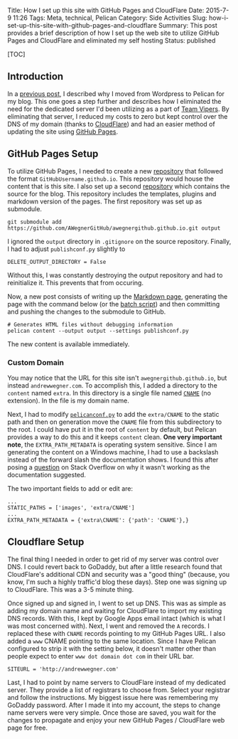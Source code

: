 Title: How I set up this site with GitHub Pages and CloudFlare
Date: 2015-7-9 11:26
Tags: Meta, technical, Pelican
Category: Side Activities
Slug: how-i-set-up-this-site-with-github-pages-and-cloudflare
Summary: This post provides a brief description of how I set up the web site to utilize GitHub Pages and CloudFlare and eliminated my self hosting
Status: published

[TOC]

## Introduction

In a [previous post][1], I described why I moved from Wordpress to Pelican for my blog. This one goes a step further and describes how I eliminated the
need for the dedicated server I'd been utilizing as a part of [Team Vipers][s]. By eliminating that server, I reduced my costs to zero but kept control
over the DNS of my domain (thanks to [CloudFlare][2]) and had an easier method of updating the site using [GitHub Pages][3].

## GitHub Pages Setup

To utilize GitHub Pages, I needed to create a new [repository][4] that followed the format `GitHubUsername.github.io`. This repository would house the
content that is this site. I also set up a second [repository][5] which contains the source for the blog. This repository includes the templates, plugins
and markdown version of the pages. The first repository was set up as submodule.

    git submodule add https://github.com/AWegnerGitHub/awegnergithub.github.io.git output

I ignored the `output` directory in `.gitignore` on the source repository. Finally, I had to adjust `publishconf.py` slightly to  

    DELETE_OUTPUT_DIRECTORY = False

Without this, I was constantly destroying the output repository and had to reinitialize it. This prevents that from occuring.

Now, a new post consists of writing up the [Markdown page][6], generating the page with the command below (or the [batch script][7]) and then committing and
pushing the changes to the submodule to GitHub.

    # Generates HTML files without debugging information
    pelican content --output output --settings publishconf.py

The new content is available immediately.

### Custom Domain

You may notice that the URL for this site isn't `awegnergithub.github.io`, but instead `andrewwegner.com`. To accomplish this, I added a directory to the `content`
named `extra`. In this directory is a single file named [`CNAME`][8] (no extension). In the file is my domain name.

Next, I had to modify [`pelicanconf.py`][9] to add the `extra/CNAME` to the static path and then on generation move the `CNAME` file from this subdirectory to the root.
I could have put it in the root of `content` by default, but Pelican provides a way to do this and it keeps `content` clean. **One very important note**, the `EXTRA_PATH_METADATA` is
operating system sensitive. Since I am generating the content on a Windows machine, I had to use a backslash instead of the forward slash the documentation shows. I found this
after posing a [question][10] on Stack Overflow on why it wasn't working as the documentation suggested.

The two important fields to add or edit are:

    ...
    STATIC_PATHS = ['images', 'extra/CNAME']
    ...
    EXTRA_PATH_METADATA = {'extra\CNAME': {'path': 'CNAME'},}

## Cloudflare Setup

The final thing I needed in order to get rid of my server was control over DNS. I could revert back to GoDaddy, but after a little research found that CloudFlare's additional CDN and
security was a "good thing" (because, you know, I'm such a highly traffic'd blog these days). Step one was signing up to CloudFlare. This was a 3-5 minute thing.

Once signed up and signed in, I went to set up DNS. This was as simple as adding my domain name and waiting for CloudFlare to import my existing DNS records. With this, I kept by Google Apps
email intact (which is what I was most concerned with). Next, I went and removed the `A` records. I replaced these with `CNAME` records pointing to my GitHub Pages URL. I also added a `www` CNAME
pointing to the same location. Since I have Pelican configured to strip it with the setting below, it doesn't matter other than people expect to enter `www dot domain dot com` in their URL bar.

    SITEURL = 'http://andrewwegner.com'

Last, I had to point by name servers to CloudFlare instead of my dedicated server. They provide a list of registrars to choose from. Select your registrar and follow the instructions. My biggest
issue here was remembering my GoDaddy password. After I made it into my account, the steps to change name servers were very simple. Once those are saved, you wait for the changes to propagate and
enjoy your new GitHub Pages / CloudFlare web page for free.



 [1]: {filename}2015_05_03_why-i-moved-from-wordpress-to-pelican.md
 [2]: https://www.cloudflare.com/
 [3]: https://pages.github.com/
 [4]: https://github.com/AWegnerGitHub/awegnergithub.github.io
 [5]: https://github.com/AWegnerGitHub/awegnergithub.github.io-source
 [6]: https://raw.githubusercontent.com/AWegnerGitHub/awegnergithub.github.io-source/master/content/2015_07_09_how-i-set-up-this-site-with-github-pages-and-cloudflare.md
 [7]: https://github.com/AWegnerGitHub/awegnergithub.github.io-source/blob/master/generate_content_production.bat
 [8]: https://github.com/AWegnerGitHub/awegnergithub.github.io-source/blob/master/content/extra/CNAME
 [9]: https://github.com/AWegnerGitHub/awegnergithub.github.io-source/blob/master/pelicanconf.py
 [10]: http://stackoverflow.com/a/30512242/189134
 [s]: {filename}2015_01_08_thanks-for-all-the-fish.md
